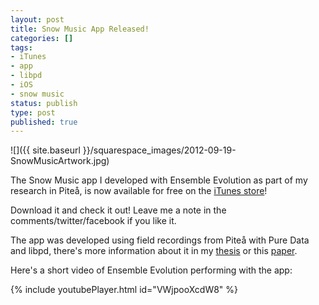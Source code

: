 ```yaml
---
layout: post
title: Snow Music App Released!
categories: []
tags:
- iTunes
- app
- libpd
- iOS
- snow music
status: publish
type: post
published: true
---
```


![]({{ site.baseurl }}/squarespace_images/2012-09-19-SnowMusicArtwork.jpg)

The Snow Music app I developed with Ensemble Evolution as part of my research in Piteå, is now available for free on the [iTunes store](http://itunes.apple.com/us/app/snow-music/id560849530?ls=1&mt=8)!

Download it and check it out! Leave me a note in the comments/twitter/facebook if you like it.

The app was developed using field recordings from Piteå with Pure Data and libpd, there's more information about it in my [thesis](http://charlesmartin.com.au/2012/6/26/mobile-computer-music-for-percussionists.html) or this [paper](http://charlesmartin.com.au/2012/7/17/paper-in-acmc-2012.html).

Here's a short video of Ensemble Evolution performing with the app:

<!-- https://youtu.be/VWjpooXcdW8  -->
{% include youtubePlayer.html id="VWjpooXcdW8" %}